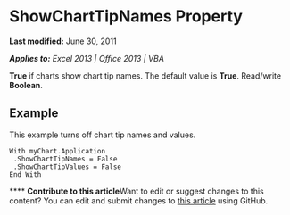 
# ShowChartTipNames Property

 **Last modified:** June 30, 2011

 _**Applies to:** Excel 2013 | Office 2013 | VBA_

 **True** if charts show chart tip names. The default value is **True**. Read/write  **Boolean**.


## Example

This example turns off chart tip names and values.


```
With myChart.Application 
 .ShowChartTipNames = False 
 .ShowChartTipValues = False 
End With
```


****   **Contribute to this article**Want to edit or suggest changes to this content? You can edit and submit changes to  [this article](https://github.com/jhershey00/VBA_Excel_Test/OpenXMLCon/articles/0281bd54-2dbb-086f-23f7-ac507e19e519.md) using GitHub.

